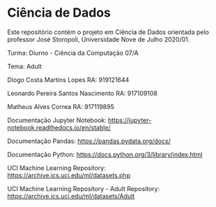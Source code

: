 # Ciência de Dados
Este repositório contém o projeto em Ciência de Dados orientada pelo professor José Storopoli, Universidade Nove de Julho 2020/01.

Turma:
Diurno - Ciência da Computação 07/A

Tema: Adult

Diogo Costa Martins Lopes
RA: 919121644

Leonardo Pereira Santos Nascimento
RA: 917109108

Matheus Alves Correa
RA: 917119895

Documentação Jupyter Notebook:
https://jupyter-notebook.readthedocs.io/en/stable/

Documentação Pandas:
https://pandas.pydata.org/docs/

Documentação Python:
https://docs.python.org/3/library/index.html

UCI Machine Learning Repository:
https://archive.ics.uci.edu/ml/datasets.php

UCI Machine Learning Repository - Adult Repository:
https://archive.ics.uci.edu/ml/datasets/Adult
